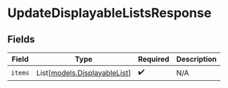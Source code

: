 # UpdateDisplayableListsResponse


## Fields

| Field                                                        | Type                                                         | Required                                                     | Description                                                  |
| ------------------------------------------------------------ | ------------------------------------------------------------ | ------------------------------------------------------------ | ------------------------------------------------------------ |
| `items`                                                      | List[[models.DisplayableList](../models/displayablelist.md)] | :heavy_check_mark:                                           | N/A                                                          |
